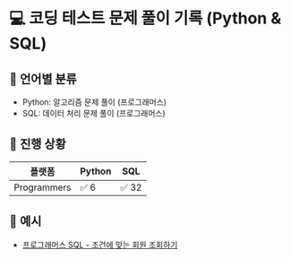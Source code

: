 # 💻 코딩 테스트 문제 풀이 기록 (Python & SQL)

## 📂 언어별 분류
- Python: 알고리즘 문제 풀이 (프로그래머스)
- SQL: 데이터 처리 문제 풀이 (프로그래머스)

## 📌 진행 상황
| 플랫폼 | Python | SQL |
|--------|--------|-----|
| Programmers | ✅ 6 | ✅ 32 |


## 🔗 예시
- [프로그래머스 SQL - 조건에 맞는 회원 조회하기](./sql/programmers/조건에_맞는_회원_조회하기.sql)

